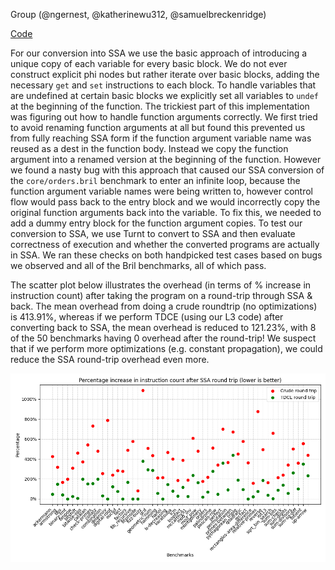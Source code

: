 Group (@ngernest, @katherinewu312, @samuelbreckenridge)

[Code](https://github.com/katherinewu312/cs6120-tasks/tree/main/l6)

For our conversion into SSA we use the basic approach of introducing a unique copy of each variable for every basic 
block. We do not ever construct explicit phi nodes but rather iterate over basic blocks, adding the necessary `get` and 
`set` instructions to each block. To handle variables that are undefined at certain basic blocks we explicitly set all 
variables to `undef` at the beginning of the function. The trickiest part of this implementation was figuring out 
how to handle function arguments correctly. We first tried to avoid renaming function arguments at all but found 
this prevented us from fully reaching SSA form if the function argument variable name was reused as a dest in the 
function body. Instead we copy the function argument into a renamed version at the beginning of the function. 
However we found a nasty bug with this approach that caused our SSA conversion of the `core/orders.bril` benchmark to 
enter an infinite loop, because the function argument variable names were being written to, however control flow 
would pass back to the entry block and we would incorrectly copy the original function arguments back into the 
variable. To fix this, we needed to add a dummy entry block for the function argument copies. To test our conversion 
to SSA, we use Turnt to convert to SSA and then evaluate correctness of execution and whether the converted programs 
are actually in SSA. We ran these checks on both handpicked test cases based on bugs we observed and all of the Bril 
benchmarks, all of which pass.

The scatter plot below illustrates the overhead (in terms of % increase in instruction count) after taking the program on a round-trip through SSA & back. The mean overhead from doing a crude roundtrip (no optimizations) is 413.91%, whereas if we perform TDCE (using our L3 code) after converting back to SSA, the mean overhead is reduced to 121.23%, with 8 of the 50 benchmarks having 0 overhead after the round-trip! We suspect that if we perform more optimizations (e.g. constant propagation), we could reduce the SSA round-trip overhead even more. 

![](./plot.png)




